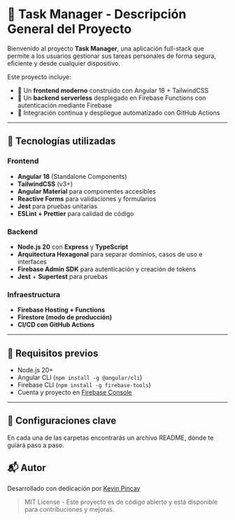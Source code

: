 # 📘 Task Manager - Descripción General del Proyecto

Bienvenido al proyecto **Task Manager**, una aplicación full-stack que permite a los usuarios gestionar sus tareas personales de forma segura, eficiente y desde cualquier dispositivo.

Este proyecto incluye:
- 🔹 Un **frontend moderno** construido con Angular 18 + TailwindCSS
- 🔹 Un **backend serverless** desplegado en Firebase Functions con autenticación mediante Firebase
- 🔹 Integración continua y despliegue automatizado con GitHub Actions

---

## 🚀 Tecnologías utilizadas

### Frontend
- **Angular 18** (Standalone Components)
- **TailwindCSS** (v3+)
- **Angular Material** para componentes accesibles
- **Reactive Forms** para validaciones y formularios
- **Jest** para pruebas unitarias
- **ESLint + Prettier** para calidad de código

### Backend
- **Node.js 20** con **Express** y **TypeScript**
- **Arquitectura Hexagonal** para separar dominios, casos de uso e interfaces
- **Firebase Admin SDK** para autenticación y creación de tokens
- **Jest** + **Supertest** para pruebas

### Infraestructura
- **Firebase Hosting + Functions**
- **Firestore (modo de producción)**
- **CI/CD con GitHub Actions**

---

## 🧰 Requisitos previos

- Node.js 20+
- Angular CLI (`npm install -g @angular/cli`)
- Firebase CLI (`npm install -g firebase-tools`)
- Cuenta y proyecto en [Firebase Console](https://console.firebase.google.com)

---

## 🔐 Configuraciones clave

En cada una de las carpetas encontrarás un archivo README, dónde te guiará paso a paso.

## 📬 Autor

Desarrollado con dedicación por [Kevin Pincay](https://github.com/kpincayloor)

> MIT License - Este proyecto es de código abierto y está disponible para contribuciones y mejoras.
